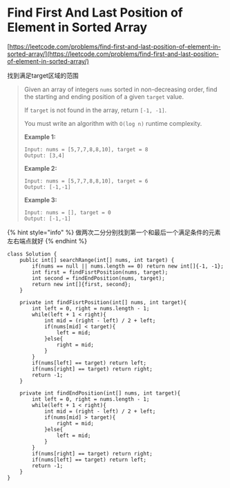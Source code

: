 # Find First And Last Position of Element in Sorted Array

[https://leetcode.com/problems/find-first-and-last-position-of-element-in-sorted-array/](https://leetcode.com/problems/find-first-and-last-position-of-element-in-sorted-array/)

找到满足target区域的范围

> Given an array of integers `nums` sorted in non-decreasing order, find the starting and ending position of a given `target` value.
>
> If `target` is not found in the array, return `[-1, -1]`.
>
> You must write an algorithm with `O(log n)` runtime complexity.
>
> &#x20;
>
> **Example 1:**
>
> ```
> Input: nums = [5,7,7,8,8,10], target = 8
> Output: [3,4]
> ```
>
> **Example 2:**
>
> ```
> Input: nums = [5,7,7,8,8,10], target = 6
> Output: [-1,-1]
> ```
>
> **Example 3:**
>
> ```
> Input: nums = [], target = 0
> Output: [-1,-1]
> ```

{% hint style="info" %}
做两次二分分别找到第一个和最后一个满足条件的元素左右端点就好
{% endhint %}

```
class Solution {
    public int[] searchRange(int[] nums, int target) {
        if(nums == null || nums.length == 0) return new int[]{-1, -1};
        int first = findFisrtPosition(nums, target);
        int second = findEndPosition(nums, target);
        return new int[]{first, second};
    }
    
    private int findFisrtPosition(int[] nums, int target){
        int left = 0, right = nums.length - 1;
        while(left + 1 < right){
            int mid = (right - left) / 2 + left;
            if(nums[mid] < target){
                left = mid;
            }else{
                right = mid;
            }
        }
        if(nums[left] == target) return left;
        if(nums[right] == target) return right;
        return -1;
    }
    
    private int findEndPosition(int[] nums, int target){
        int left = 0, right = nums.length - 1;
        while(left + 1 < right){
            int mid = (right - left) / 2 + left;
            if(nums[mid] > target){
                right = mid;
            }else{
                left = mid;
            }
        }
        if(nums[right] == target) return right;
        if(nums[left] == target) return left;
        return -1;
    }
}
```
